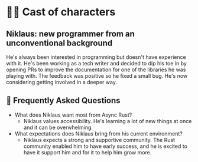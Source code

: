 # 🙋‍♀️ Cast of characters

## Niklaus: new programmer from an unconventional background

He's always been interested in programming but doesn't have experience with it. He's been working as a tech writer and decided to dip his toe in by opening PRs to improve the documentation for one of the libraries he was playing with. The feedback was positive so he fixed a small bug. He's now considering getting involved in a deeper way.

[axes]: ../characters.md#axes

## 🤔 Frequently Asked Questions

* What does Niklaus want most from Async Rust?
    * Niklaus values accessibility. He's learning a lot of new things at once and it can be overwhelming.
* What expectations does Niklaus bring from his current environment?
    * Niklaus expects a strong and supportive community. The Rust community enabled him to have early success, and he is excited to have it support him and for it to help him grow more.
